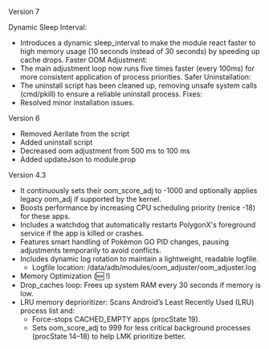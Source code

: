 Version 7

Dynamic Sleep Interval:
- Introduces a dynamic sleep_interval to make the module react faster to high memory usage (10 seconds instead of 30 seconds) by speeding up cache drops.
Faster OOM Adjustment:
- The main adjustment loop now runs five times faster (every 100ms) for more consistent application of process priorities.
Safer Uninstallation:
- The uninstall script has been cleaned up, removing unsafe system calls (cmd/pkill) to ensure a reliable uninstall process.
Fixes:
- Resolved minor installation issues.

Version 6
- Removed Aerilate from the script
- Added uninstall script
- Decreased oom adjustment from 500 ms to 100 ms
- Added updateJson to module.prop

Version 4.3
-  It continuously sets their oom_score_adj to -1000 and optionally applies legacy oom_adj if supported by the kernel.
-  Boosts performance by increasing CPU scheduling priority (renice -18) for these apps.
-  Includes a watchdog that automatically restarts PolygonX's foreground service if the app is killed or crashes.
-  Features smart handling of Pokémon GO PID changes, pausing adjustments temporarily to avoid conflicts.
-  Includes dynamic log rotation to maintain a lightweight, readable logfile.
   -  Logfile location: /data/adb/modules/oom_adjuster/oom_adjuster.log
- Memory Optimization (🆕 !)
- Drop_caches loop: Frees up system RAM every 30 seconds if memory is low.
- LRU memory deprioritizer: Scans Android’s Least Recently Used (LRU) process list and:
   - Force-stops CACHED_EMPTY apps (procState 19).
   - Sets oom_score_adj to 999 for less critical background processes (procState 14–18) to help LMK prioritize better.
